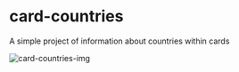 # card-countries
A simple project of information about countries within cards

![card-countries-img](https://user-images.githubusercontent.com/99484087/232965422-109e4a92-f8c4-439b-b8d7-77a6dc8f0416.jpg)
